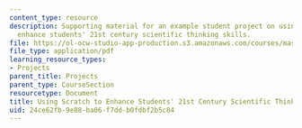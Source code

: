 ```yaml
---
content_type: resource
description: Supporting material for an example student project on using Scratch to
  enhance students' 21st century scientific thinking skills.
file: https://ol-ocw-studio-app-production.s3.amazonaws.com/courses/mas-714j-technologies-for-creative-learning-fall-2009/24ce62fb9e88ba06f7ddb0fdbf2b5c84_MITMAS_714JF09_proj4_postr.pdf
file_type: application/pdf
learning_resource_types:
- Projects
parent_title: Projects
parent_type: CourseSection
resourcetype: Document
title: Using Scratch to Enhance Students' 21st Century Scientific Thinking Skills
uid: 24ce62fb-9e88-ba06-f7dd-b0fdbf2b5c84
---
```

